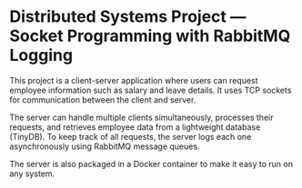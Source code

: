 # Distributed Systems Project — Socket Programming with RabbitMQ Logging

This project is a client-server application where users can request employee information such as salary and leave details. It uses TCP sockets for communication between the client and server.

The server can handle multiple clients simultaneously, processes their requests, and retrieves employee data from a lightweight database (TinyDB). To keep track of all requests, the server logs each one asynchronously using RabbitMQ message queues.

The server is also packaged in a Docker container to make it easy to run on any system.
